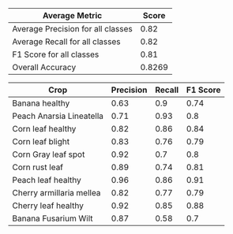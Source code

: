 | Average Metric                    | Score  |
|-----------------------------------|--------|
| Average Precision for all classes | 0.82   |
| Average Recall for all classes    | 0.82   |
| F1 Score for all classes          | 0.81   |
| Overall Accuracy                  | 0.8269 |

| Crop                     | Precision | Recall | F1 Score |
|--------------------------|-----------|--------|----------|
| Banana healthy           | 0.63      | 0.9    | 0.74     |
| Peach Anarsia Lineatella | 0.71      | 0.93   | 0.8      |
| Corn leaf healthy        | 0.82      | 0.86   | 0.84     |
| Corn leaf blight         | 0.83      | 0.76   | 0.79     |
| Corn Gray leaf spot      | 0.92      | 0.7    | 0.8      |
| Corn rust leaf           | 0.89      | 0.74   | 0.81     |
| Peach leaf healthy       | 0.96      | 0.86   | 0.91     |
| Cherry armillaria mellea | 0.82      | 0.77   | 0.79     |
| Cherry leaf healthy      | 0.92      | 0.85   | 0.88     |
| Banana Fusarium Wilt     | 0.87      | 0.58   | 0.7      |
